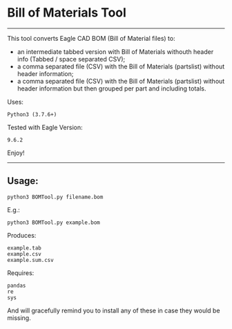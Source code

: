 # Bill of Materials Tool
---------------------------

This tool converts Eagle CAD BOM (Bill of Material files) to:
- an intermediate tabbed version with Bill of Materials withouth header info (Tabbed / space separated CSV);
- a comma separated file (CSV) with the Bill of Materials (partslist) without header information;
- a comma separated file (CSV) with the Bill of Materials (partslist) without header information but then grouped per part and including totals.

Uses: 

    Python3 (3.7.6+)
    
Tested with Eagle Version:

    9.6.2

Enjoy!

---------------------------

## Usage:

    python3 BOMTool.py filename.bom


E.g.:

    python3 BOMTool.py example.bom
    
Produces:

    example.tab
    example.csv
    example.sum.csv


Requires:

    pandas
    re
    sys

And will gracefully remind you to install any of these in case they would be missing.
